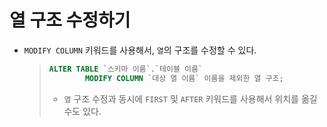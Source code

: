 # 열 구조 수정하기

- `MODIFY COLUMN` 키워드를 사용해서, `열`의 구조를 수정할 수 있다.

  > ```sql
  > ALTER TABLE `스키마 이름`.`테이블 이름`
  >         MODIFY COLUMN `대상 열 이름` 이름을 제외한 열 구조;
  > ```
  >
  > - `열` 구조 수정과 동시에 `FIRST` 및 `AFTER` 키워드를 사용해서 위치를 옮길 수도 있다.
